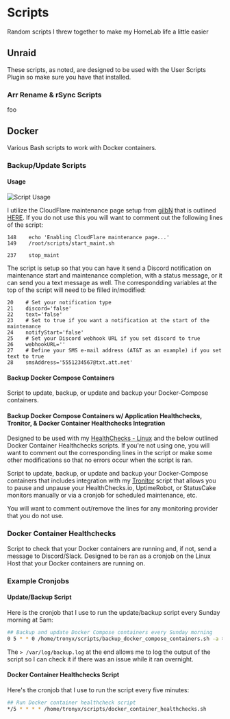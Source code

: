 # Scripts

Random scripts I threw together to make my HomeLab life a little easier

## Unraid

These scripts, as noted, are designed to be used with the User Scripts Plugin so make sure you have that installed.

### Arr Rename & rSync Scripts

foo

## Docker

Various Bash scripts to work with Docker containers.

### Backup/Update Scripts

#### Usage

![Script Usage](/Images/usage.png)

I utilize the CloudFlare maintenance page setup from [gilbN](https://github.com/gilbN) that is outlined [HERE](https://technicalramblings.com/blog/how-to-setup-a-cloudflare-worker-to-show-a-maintenance-page-when-ca-backup-plugin-is-running/). If you do not use this you will want to comment out the following lines of the script:

```
148    echo 'Enabling CloudFlare maintenance page...'
149    /root/scripts/start_maint.sh

237    stop_maint
```

The script is setup so that you can have it send a Discord notification on maintenance start and maintenance completion, with a status message, or it can send you a text message as well. The correspondding variables at the top of the script will need to be filled in/modified:

```
20    # Set your notification type
21    discord='false'
22    text='false'
23    # Set to true if you want a notification at the start of the maintenance
24    notifyStart='false'
25    # Set your Discord webhook URL if you set discord to true
26    webhookURL=''
27    # Define your SMS e-mail address (AT&T as an example) if you set text to true
28    smsAddress='5551234567@txt.att.net'
```

#### Backup Docker Compose Containers

Script to update, backup, or update and backup your Docker-Compose containers.

#### Backup Docker Compose Containers w/ Application Healthchecks, Tronitor, & Docker Container Healthchecks Integration

Designed to be used with my [HealthChecks - Linux](https://github.com/tronyx/HealthChecks-Linux) and the below outlined Docker Container Healthchecks scripts. If you're not using one, you will want to comment out the corresponding lines in the script or make some other modifications so that no errors occur when the script is ran.

Script to update, backup, or update and backup your Docker-Compose containers that includes integration with my [Tronitor](https://github.com/christronyxyocum/tronitor) script that allows you to pause and unpause your HealthChecks.io, UptimeRobot, or StatusCake monitors manually or via a cronjob for scheduled maintenance, etc.

You will want to comment out/remove the lines for any monitoring provider that you do not use.

### Docker Container Healthchecks

Script to check that your Docker containers are running and, if not, send a message to Discord/Slack. Designed to be ran as a cronjob on the Linux Host that your Docker containers are running on.

### Example Cronjobs

#### Update/Backup Script

Here is the cronjob that I use to run the update/backup script every Sunday morning at 5am:

```bash
## Backup and update Docker Compose containers every Sunday morning
0 5 * * 0 /home/tronyx/scripts/backup_docker_compose_containers.sh -a > /var/log/backup.log
```

The `> /var/log/backup.log` at the end allows me to log the output of the script so I can check it if there was an issue while it ran overnight.

#### Docker Container Healthchecks Script

Here's the cronjob that I use to run the script every five minutes:

```bash
## Run Docker container healthcheck script
*/5 * * * * /home/tronyx/scripts/docker_container_healthchecks.sh
```